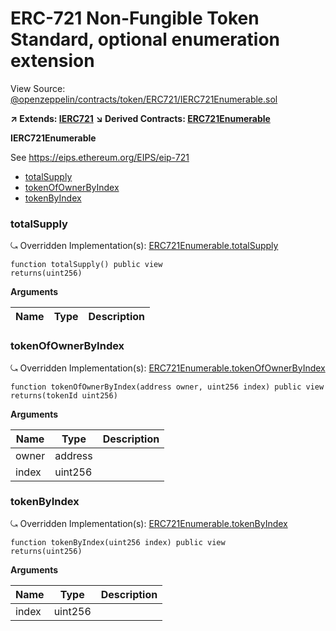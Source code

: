 # ERC-721 Non-Fungible Token Standard, optional enumeration extension

View Source: [@openzeppelin/contracts/token/ERC721/IERC721Enumerable.sol](https://github.com/Dapp-Wizards/Avastars-Contracts/blob/master/@openzeppelin/contracts/token/ERC721/IERC721Enumerable.sol)

**↗ Extends: [IERC721](IERC721.md)**
**↘ Derived Contracts: [ERC721Enumerable](ERC721Enumerable.md)**

**IERC721Enumerable**

See https://eips.ethereum.org/EIPS/eip-721

- [totalSupply](#totalsupply)
- [tokenOfOwnerByIndex](#tokenofownerbyindex)
- [tokenByIndex](#tokenbyindex)

### totalSupply

⤿ Overridden Implementation(s): [ERC721Enumerable.totalSupply](ERC721Enumerable.md#totalsupply)

```solidity
function totalSupply() public view
returns(uint256)
```

**Arguments**

| Name        | Type           | Description  |
| ------------- |------------- | -----|

### tokenOfOwnerByIndex

⤿ Overridden Implementation(s): [ERC721Enumerable.tokenOfOwnerByIndex](ERC721Enumerable.md#tokenofownerbyindex)

```solidity
function tokenOfOwnerByIndex(address owner, uint256 index) public view
returns(tokenId uint256)
```

**Arguments**

| Name        | Type           | Description  |
| ------------- |------------- | -----|
| owner | address |  | 
| index | uint256 |  | 

### tokenByIndex

⤿ Overridden Implementation(s): [ERC721Enumerable.tokenByIndex](ERC721Enumerable.md#tokenbyindex)

```solidity
function tokenByIndex(uint256 index) public view
returns(uint256)
```

**Arguments**

| Name        | Type           | Description  |
| ------------- |------------- | -----|
| index | uint256 |  | 

